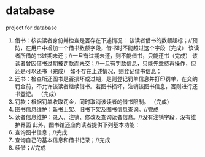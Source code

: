 # database
project for database

1) 借书：核实读者身份并检查是否存在下述情况：
该读者借书的数额超标；//预防，在用户中增加一个借书数额字段，借书时不能超过这个字段（完成）
该读者所借的书过期未还；//一旦有过期未还，则不能借书，只能还书（完成）
该读者曾因借书过期被罚款而未交；//一旦有罚款信息，只能先缴费再操作，但还是可以还书（完成）
如不存在上述情况，则登记借书信息；
2) 还书：检查所还图书是否损坏或过期，是则登记罚单信息并打印罚单，在交纳罚金前，不允许该读者继续借书。若图书损坏，注销该图书信息，否则进行还书登记。 （完成）
3) 罚款：根据罚单收取罚金，同时取消该读者的借书限制。 （完成）
4) 图书信息维护：新书上架、旧书下架及图书信息查询。//完成
5) 读者信息维护：录入、注销、修改及查询读者信息。//没有注销字段，没有维护界面
此外，图书馆还应向读者提供下列基本功能：
6) 查询图书信息；//完成
7) 查询自己的基本信息和借书记录；//完成
8) 续借；//完成
